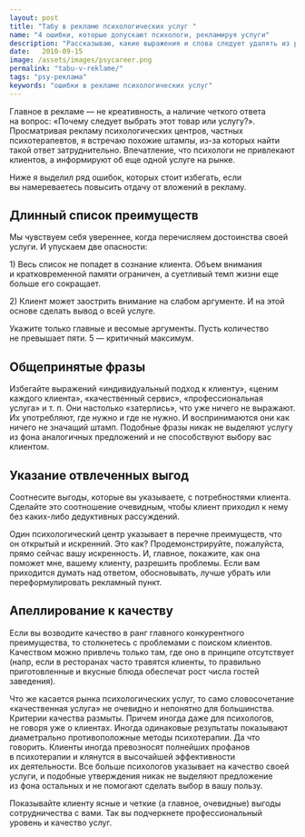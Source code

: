 ```yaml
---
layout: post
title: "Табу в рекламе психологических услуг " 
name: "4 ошибки, которые допускают психологи, рекламируя услуги"
description: "Рассказываю, какие выражения и слова следует удалять из рекламы психологических услуг."
date:   2010-09-15			 
image: /assets/images/psycareer.png
permalink: "tabu-v-reklame/"
tags: "psy-реклама"
keywords: "ошибки в рекламе психологических услуг"
---
```


<p>Главное в&nbsp;рекламе&nbsp;— не&nbsp;креативность, а&nbsp;наличие четкого ответа на&nbsp;вопрос: «Почему следует выбрать этот товар или услугу?». Просматривая рекламу психологических центров, частных психотерапевтов, я&nbsp;встречаю похожие штампы, из-за которых найти такой ответ затруднительно. Впечатление, что психологи не&nbsp;привлекают клиентов, а&nbsp;информируют об&nbsp;еще одной услуге на&nbsp;рынке.</p>
<p>Ниже я&nbsp;выделил ряд ошибок, которых стоит избегать, если вы&nbsp;намереваетесь повысить отдачу от&nbsp;вложений в&nbsp;рекламу.</p>
<h2>Длинный список преимуществ</h2>
<p>Мы&nbsp;чувствуем себя увереннее, когда перечисляем достоинства своей услуги. И&nbsp;упускаем две опасности:</p>
<p>1) Весь список не&nbsp;попадет в&nbsp;сознание клиента. Объем внимания и&nbsp;кратковременной памяти ограничен, а&nbsp;суетливый темп жизни еще больше его сокращает.</p>
<p>2) Клиент может заострить внимание на&nbsp;слабом аргументе. И&nbsp;на&nbsp;этой основе сделать вывод о&nbsp;всей услуге.</p>
<p>Укажите только главные и&nbsp;весомые аргументы. Пусть количество не&nbsp;превышает пяти.&nbsp;5&nbsp;— критичный максимум.</p>
<h2>Общепринятые фразы</h2>
<p>Избегайте выражений «индивидуальный подход к&nbsp;клиенту», «ценим каждого клиента», «качественный сервис», «профессиональная услуга» и&nbsp;т.&nbsp;п. Они настолько «затерлись», что уже ничего не&nbsp;выражают. Их&nbsp;употребляют, где нужно и&nbsp;где не&nbsp;нужно. И&nbsp;воспринимаются они как ничего не&nbsp;значащий штамп. Подобные фразы никак не&nbsp;выделяют услугу из&nbsp;фона аналогичных предложений и&nbsp;не&nbsp;способствуют выбору вас клиентом.</p>
<h2>Указание отвлеченных выгод</h2>
<p>Соотнесите выгоды, которые вы&nbsp;указываете, с&nbsp;потребностями клиента. Сделайте это соотношение очевидным, чтобы клиент приходил к&nbsp;нему без каких-либо дедуктивных рассуждений.</p>
<p>Один психологический центр указывает в&nbsp;перечне преимуществ, что он&nbsp;открытый и&nbsp;искренний. Это как? Продемонстрируйте, пожалуйста, прямо сейчас вашу искренность. И, главное, покажите, как она поможет мне, вашему клиенту, разрешить проблемы. Если вам приходится думать над ответом, обосновывать, лучше убрать или переформулировать рекламный пункт.</p>
<h2>Апеллирование к&nbsp;качеству</h2>
<p>Если вы&nbsp;возводите качество в&nbsp;ранг главного конкурентного преимущества, то&nbsp;столкнетесь с&nbsp;проблемами с&nbsp;поиском клиентов. Качеством можно привлечь только там, где оно в&nbsp;принципе отсутствует (напр, если в&nbsp;ресторанах часто травятся клиенты, то&nbsp;правильно приготовленные и&nbsp;вкусные блюда обеспечат рост числа гостей заведения).</p>
<p>Что&nbsp;же касается рынка психологических услуг, то&nbsp;само словосочетание «качественная услуга» не&nbsp;очевидно и&nbsp;непонятно для большинства. Критерии качества размыты. Причем иногда даже для психологов, не&nbsp;говоря уже о&nbsp;клиентах. Иногда одинаковые результаты показывают диаметрально противоположные методы психотерапии. Да&nbsp;что говорить. Клиенты иногда превозносят полнейших профанов в&nbsp;психотерапии и&nbsp;клянутся в&nbsp;высочайшей эффективности их&nbsp;деятельности. Все больше психологов указывает на&nbsp;качество своей услуги, и&nbsp;подобные утверждения никак не&nbsp;выделяют предложение из&nbsp;фона остальных и&nbsp;не&nbsp;помогают сделать выбор в&nbsp;вашу пользу.</p>
<p>Показывайте клиенту ясные и&nbsp;четкие (а&nbsp;главное, очевидные) выгоды сотрудничества с&nbsp;вами. Так вы&nbsp;подчеркнете профессиональный уровень и&nbsp;качество услуг.</p>